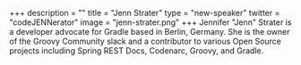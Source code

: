 +++
description = ""
title = "Jenn Strater"
type = "new-speaker"
twitter = "codeJENNerator"
image = "jenn-strater.png"
+++
Jennifer "Jenn" Strater is a developer advocate for Gradle based in Berlin, Germany. She is the owner of the Groovy Community slack and a contributor to various Open Source projects including Spring REST Docs, Codenarc, Groovy, and Gradle.